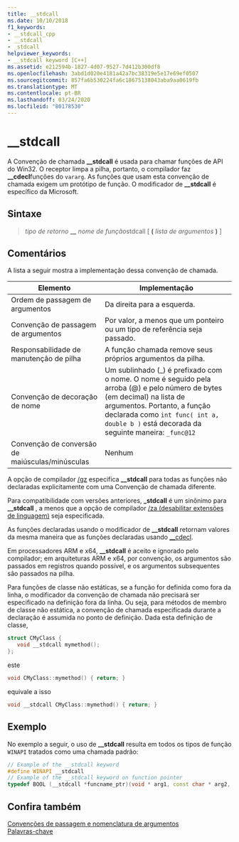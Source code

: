 ```yaml
---
title: __stdcall
ms.date: 10/10/2018
f1_keywords:
- __stdcall_cpp
- __stdcall
- _stdcall
helpviewer_keywords:
- __stdcall keyword [C++]
ms.assetid: e212594b-1827-4d07-9527-7d412b300df8
ms.openlocfilehash: 3abd1d020e4181a42a7bc38319e5e17e69ef0507
ms.sourcegitcommit: 857fa6b530224fa6c18675138043aba9aa0619fb
ms.translationtype: MT
ms.contentlocale: pt-BR
ms.lasthandoff: 03/24/2020
ms.locfileid: "80178530"
---
```

# <a name="__stdcall"></a>__stdcall

A Convenção de chamada **__stdcall** é usada para chamar funções de API do Win32. O receptor limpa a pilha, portanto, o compilador faz **__cdecl**funções do `vararg`. As funções que usam esta convenção de chamada exigem um protótipo de função. O modificador de **__stdcall** é específico da Microsoft.

## <a name="syntax"></a>Sintaxe

> *tipo de retorno* **\_\_** *nome de função*stdcall [ **(** *lista de argumentos* **)** ]

## <a name="remarks"></a>Comentários

A lista a seguir mostra a implementação dessa convenção de chamada.

|Elemento|Implementação|
|-------------|--------------------|
|Ordem de passagem de argumentos|Da direita para a esquerda.|
|Convenção de passagem de argumentos|Por valor, a menos que um ponteiro ou um tipo de referência seja passado.|
|Responsabilidade de manutenção de pilha|A função chamada remove seus próprios argumentos da pilha.|
|Convenção de decoração de nome|Um sublinhado (_) é prefixado com o nome. O nome é seguido pela arroba (@) e pelo número de bytes (em decimal) na lista de argumentos. Portanto, a função declarada como `int func( int a, double b )` está decorada da seguinte maneira: `_func@12`|
|Convenção de conversão de maiúsculas/minúsculas|Nenhum|

A opção de compilador [/gz](../build/reference/gd-gr-gv-gz-calling-convention.md) especifica **__stdcall** para todas as funções não declaradas explicitamente com uma Convenção de chamada diferente.

Para compatibilidade com versões anteriores, **_stdcall** é um sinônimo para **__stdcall** , a menos que a opção de compilador [/za \(desabilitar extensões de linguagem)](../build/reference/za-ze-disable-language-extensions.md) seja especificada.

As funções declaradas usando o modificador de **__stdcall** retornam valores da mesma maneira que as funções declaradas usando [__cdecl](../cpp/cdecl.md).

Em processadores ARM e x64, **__stdcall** é aceito e ignorado pelo compilador; em arquiteturas ARM e x64, por convenção, os argumentos são passados em registros quando possível, e os argumentos subsequentes são passados na pilha.

Para funções de classe não estáticas, se a função for definida como fora da linha, o modificador da convenção de chamada não precisará ser especificado na definição fora da linha. Ou seja, para métodos de membro de classe não estática, a convenção de chamada especificada durante a declaração é assumida no ponto de definição. Dada esta definição de classe,

```cpp
struct CMyClass {
   void __stdcall mymethod();
};
```

este

```cpp
void CMyClass::mymethod() { return; }
```

equivale a isso

```cpp
void __stdcall CMyClass::mymethod() { return; }
```

## <a name="example"></a>Exemplo

No exemplo a seguir, o uso de **__stdcall** resulta em todos os tipos de função `WINAPI` tratados como uma chamada padrão:

```cpp
// Example of the __stdcall keyword
#define WINAPI __stdcall
// Example of the __stdcall keyword on function pointer
typedef BOOL (__stdcall *funcname_ptr)(void * arg1, const char * arg2, DWORD flags, ...);
```

## <a name="see-also"></a>Confira também

[Convenções de passagem e nomenclatura de argumentos](../cpp/argument-passing-and-naming-conventions.md)<br/>
[Palavras-chave](../cpp/keywords-cpp.md)
